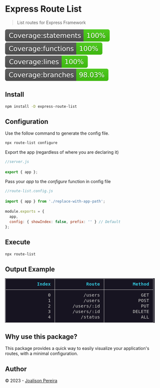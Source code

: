 # Express Route List

> List routes for Express Framework

![](./docs/badge-statements.svg) ![](./docs/badge-functions.svg) ![](./docs/badge-lines.svg) ![](./docs/badge-branches.svg)

[license-url]: https://opensource.org/licenses/MIT

## Install

```bash
npm install -D express-route-list
```

## Configuration

Use the follow command to generate the config file.

```bash
npx route-list configure
```

Export the app (regardless of where you are declaring it)

```js
//server.js

export { app };
```

Pass your _app_ to the _configure_ function in config file

```js
//route-list.config.js

import { app } from './replace-with-app-path';

module.exports = {
  app,
  config: { showIndex: false, prefix: '' } // Default
};
```

## Execute

```bash
npx route-list
```

## Output Example

![](./docs/output.png)

## Why use this package?

This package provides a quick way to easily visualize your application's routes, with a minimal configuration.

## Author

© 2023 - [Joalison Pereira](https://joalisonpereira.github.io/)
